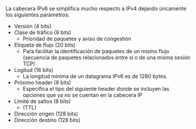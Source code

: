 La cabecera IPv6 se simplifica mucho respecto a IPv4 dejando úncamente los siguientes parámetros:

- Versión (4 bits)
- Clase de tráfico (8 bits)
	- Prioridad de paquetes y aviso de congestión
- Etiqueta de flujo (20 bits)
	- Para facilitar la identificación de paquetes de un mismo flujo (secuencia de paquetes relacionados entre sí o  de una misma sesión TCP)
- Logitud (16 bits)
	- La longitud mínima de un datagrama IPv6 es de 1280 bytes.
- Próximo header (8 bits)
	- Especifica el tipo del siguiente header donde se incluyen las opciones que ya no se cuentan en la cabecera IP
- Límite de saltos (8 bits)
	- (TTL)
- Dirección origen (128 bits)
- Dirección destino (128 bits)

